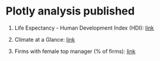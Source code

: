# Plotly analysis published


1. Life Expectancy - Human Development Index (HDI):  [link](http://rpubs.com/Juanma7/378876)

2. Climate at a Glance: [link](http://rpubs.com/Juanma7/380632)

3. Firms with female top manager (% of firms): [link](http://rpubs.com/Juanma7/382414)


